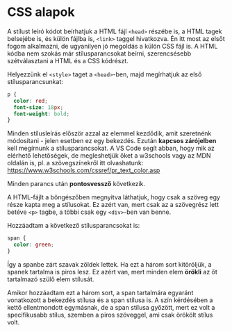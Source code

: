 # CSS alapok

A stílust leíró kódot beírhatjuk a HTML fájl `<head>` részébe is, a HTML tagek belsejébe is, és külön fájlba is, `<link>` taggel hivatkozva. Én itt most az elsőt fogom alkalmazni, de ugyanilyen jó megoldás a külön CSS fájl is. A HTML kódba nem szokás már stílusparancsokat beírni, szerencsésebb szétválasztani a HTML és a CSS kódrészt.

Helyezzünk el `<style>` taget a `<head>`-ben, majd megírhatjuk az első stílusparancsunkat:

```css
p {
  color: red;
  font-size: 18px;
  font-weight: bold;
}
```

Minden stílusleírás először azzal az elemmel kezdődik, amit szeretnénk módosítani - jelen esetben ez egy bekezdés. Ezután **kapcsos zárójelben** kell megírnunk a stílusparancsokat. A VS Code segít abban, hogy mik az elérhető lehetőségek, de megleshetjük őket a w3schools vagy az MDN oldalán is, pl. a szövegszínekről itt olvashatunk: https://www.w3schools.com/cssref/pr_text_color.asp

Minden parancs után **pontosvessző** következik.

A HTML-fájlt a böngészőben megnyitva láthatjuk, hogy csak a szöveg egy része kapta meg a stílusokat. Ez azért van, mert csak az a szövegrész lett betéve `<p>` tagbe, a többi csak egy `<div>`-ben van benne.

Hozzáadtam a következő stílusparancsokat is:

```css
span {
  color: green;
}
```

Így a spanbe zárt szavak zöldek lettek. Ha ezt a három sort kitöröljük, a spanek tartalma is piros lesz. Ez azért van, mert minden elem __örökli__ az őt tartalmazó szülő elem stílusát.

Amikor hozzáadtam ezt a három sort, a span tartalmára egyaránt vonatkozott a bekezdés stílusa és a span stílusa is. A szín kérdésében a kettő ellentmondott egymásnak, de a span stílusa győzött, mert ez volt a specifikusabb stílus, szemben a piros szöveggel, ami csak örökölt stílus volt.